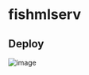 # fishmlserv

## Deploy

![image](https://github.com/user-attachments/assets/2cc17eec-a366-41e7-bddd-4f55ce1abb2b)

